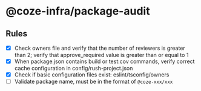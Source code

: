 # @coze-infra/package-audit

## Rules

- [x] Check owners file and verify that the number of reviewers is greater than 2; verify that approve_required value is greater than or equal to 1
- [x] When package.json contains build or test:cov commands, verify correct cache configuration in config/rush-project.json
- [x] Check if basic configuration files exist: eslint/tsconfig/owners
- [ ] Validate package name, must be in the format of `@coze-xxx/xxx`

